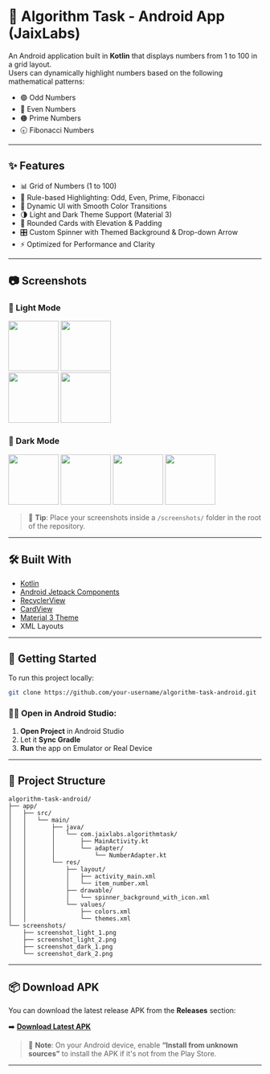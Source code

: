 # 📱 Algorithm Task - Android App (JaixLabs)

An Android application built in **Kotlin** that displays numbers from 1 to 100 in a grid layout.  
Users can dynamically highlight numbers based on the following mathematical patterns:

- 🟢 Odd Numbers  
- 🔵 Even Numbers  
- 🟠 Prime Numbers  
- 🕣 Fibonacci Numbers

---

## ✨ Features

- 📊 Grid of Numbers (1 to 100)
- 🔁 Rule-based Highlighting: Odd, Even, Prime, Fibonacci
- 🎨 Dynamic UI with Smooth Color Transitions
- 🌗 Light and Dark Theme Support (Material 3)
- 🧹 Rounded Cards with Elevation & Padding
- 🎛️ Custom Spinner with Themed Background & Drop-down Arrow
- ⚡ Optimized for Performance and Clarity

---

## 📷 Screenshots 

### 🌆 Light Mode
<img src="https://github.com/user-attachments/assets/6d0a5183-16d5-41ff-b07e-157da0fbdf21" width="100"/> <img src="https://github.com/user-attachments/assets/61c1a221-6615-4c71-a510-0ad56d104b1e" width="100"/>\
<img src="https://github.com/user-attachments/assets/06601c3e-a9ac-4e16-90a8-c208a56a1c64" width="100"/> <img src="https://github.com/user-attachments/assets/bd4dfd08-4edd-4c96-b227-7e4473a0448c" width="100"/>

### 🌙 Dark Mode
<img src="https://github.com/user-attachments/assets/76ae73cd-c467-4f68-ae7e-b55d0632dbf6" width="100"/> <img src="https://github.com/user-attachments/assets/1301a718-af8e-48b1-bda5-e54530de956d" width="100"/>
<img src="https://github.com/user-attachments/assets/5fbfe3df-3455-4529-8d71-e52a236cfed7" width="100"/> <img src="https://github.com/user-attachments/assets/af3c87f9-a376-477e-b71f-05f66b6ecdc5" width="100"/>

> 📌 **Tip**: Place your screenshots inside a `/screenshots/` folder in the root of the repository.

---

## 🛠 Built With

- [Kotlin](https://kotlinlang.org/)
- [Android Jetpack Components](https://developer.android.com/jetpack)
- [RecyclerView](https://developer.android.com/guide/topics/ui/layout/recyclerview)
- [CardView](https://developer.android.com/jetpack/androidx/releases/cardview)
- [Material 3 Theme](https://m3.material.io/)
- XML Layouts

---

## 🚀 Getting Started

To run this project locally:

```bash
git clone https://github.com/your-username/algorithm-task-android.git
```

### 🧑‍💻 Open in Android Studio:

1. **Open Project** in Android Studio  
2. Let it **Sync Gradle**  
3. **Run** the app on Emulator or Real Device

---

## 📁 Project Structure

```
algorithm-task-android/
├── app/
│   ├── src/
│   │   └── main/
│   │       ├── java/
│   │       │   └── com.jaixlabs.algorithmtask/
│   │       │       ├── MainActivity.kt
│   │       │       └── adapter/
│   │       │           └── NumberAdapter.kt
│   │       └── res/
│   │           ├── layout/
│   │           │   ├── activity_main.xml
│   │           │   └── item_number.xml
│   │           ├── drawable/
│   │           │   └── spinner_background_with_icon.xml
│   │           └── values/
│   │               ├── colors.xml
│   │               └── themes.xml
└── screenshots/
    ├── screenshot_light_1.png
    ├── screenshot_light_2.png
    ├── screenshot_dark_1.png
    └── screenshot_dark_2.png
```

---

## 📦 Download APK

You can download the latest release APK from the **Releases** section:

➡️ [**Download Latest APK**](https://github.com/your-username/algorithm-task-android/releases/latest)

> 🔐 **Note**: On your Android device, enable **“Install from unknown sources”** to install the APK if it's not from the Play Store.

---

